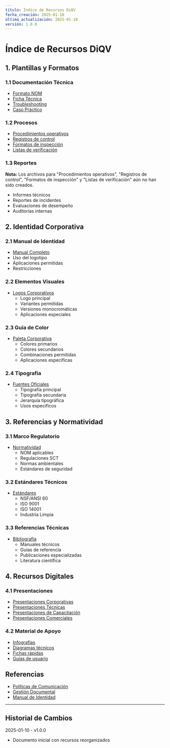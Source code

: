 ```yaml
---
título: Índice de Recursos DiQV
fecha_creación: 2025-01-10
última_actualización: 2025-01-10
versión: 1.0.0
---
```


# Índice de Recursos DiQV

## 1. Plantillas y Formatos

### 1.1 Documentación Técnica
- [Formato NOM](plantillas/00_formato_nom.md)
- [Ficha Técnica](plantillas/01_documentacion/01_ficha_tecnica.md)
- [Troubleshooting](plantillas/01_documentacion/02_troubleshooting.md)
- [Caso Práctico](plantillas/01_documentacion/03_caso_practico.md)

### 1.2 Procesos
- [Procedimientos operativos](plantillas/01_procedimientos_operativos.md)
- [Registros de control](plantillas/02_registros_control.md)
- [Formatos de inspección](plantillas/03_formatos_inspeccion.md)
- [Listas de verificación](plantillas/04_listas_verificacion.md)

### 1.3 Reportes

**Nota:** Los archivos para "Procedimientos operativos", "Registros de control", "Formatos de inspección" y "Listas de verificación" aún no han sido creados.
- Informes técnicos
- Reportes de incidentes
- Evaluaciones de desempeño
- Auditorías internas

## 2. Identidad Corporativa

### 2.1 Manual de Identidad
- [Manual Completo](marca/01_manual_identidad.md)
- Uso del logotipo
- Aplicaciones permitidas
- Restricciones

### 2.2 Elementos Visuales
- [Logos Corporativos](marca/02_logos)
  * Logo principal
  * Variantes permitidas
  * Versiones monocromáticas
  * Aplicaciones especiales

### 2.3 Guía de Color
- [Paleta Corporativa](marca/03_colores)
  * Colores primarios
  * Colores secundarios
  * Combinaciones permitidas
  * Aplicaciones específicas

### 2.4 Tipografía
- [Fuentes Oficiales](marca/04_tipografia)
  * Tipografía principal
  * Tipografía secundaria
  * Jerarquía tipográfica
  * Usos específicos

## 3. Referencias y Normatividad

### 3.1 Marco Regulatorio
- [Normatividad](referencias/01_normatividad)
  * NOM aplicables
  * Regulaciones SCT
  * Normas ambientales
  * Estándares de seguridad

### 3.2 Estándares Técnicos
- [Estándares](referencias/02_estandares)
  * NSF/ANSI 60
  * ISO 9001
  * ISO 14001
  * Industria Limpia

### 3.3 Referencias Técnicas
- [Bibliografía](referencias/03_bibliografia)
  * Manuales técnicos
  * Guías de referencia
  * Publicaciones especializadas
  * Literatura científica

## 4. Recursos Digitales

### 4.1 Presentaciones
- [Presentaciones Corporativas](recursos/presentaciones/corporativas/00_indice.md)
- [Presentaciones Técnicas](recursos/presentaciones/tecnicas/00_indice.md)
- [Presentaciones de Capacitación](recursos/presentaciones/capacitacion/00_indice.md)
- [Presentaciones Comerciales](recursos/presentaciones/comerciales/00_indice.md)

### 4.2 Material de Apoyo
- [Infografías](recursos/material_apoyo/infografias/00_indice.md)
- [Diagramas técnicos](recursos/material_apoyo/diagramas/00_indice.md)
- [Fichas rápidas](recursos/material_apoyo/fichas/00_indice.md)
- [Guías de usuario](recursos/material_apoyo/guias/00_indice.md)

## Referencias
- [Políticas de Comunicación](../03_estructura_organizacional/politicas/05_comunicacion)
- [Gestión Documental](../03_estructura_organizacional/politicas/04_calidad/02_gestion_documental/POL-009_gestion_documental.md)
- [Manual de Identidad](marca/01_manual_identidad.md)

---
## Historial de Cambios
2025-01-10 - v1.0.0
- Documento inicial con recursos reorganizados